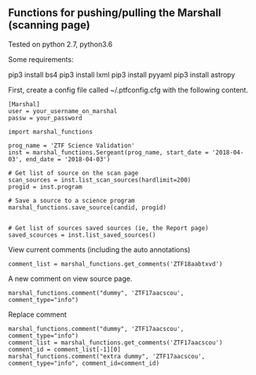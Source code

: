 ## Functions for pushing/pulling the Marshall (scanning page)


Tested on python 2.7, python3.6

Some requirements: 

pip3 install bs4
pip3 install lxml
pip3 install pyyaml
pip3 install astropy


First, create a config file called ~/.ptfconfig.cfg with the following content.
```
[Marshal]
user = your_username_on_marshal
passw = your_password
```
```
import marshal_functions

prog_name = 'ZTF Science Validation'
inst = marshal_functions.Sergeant(prog_name, start_date = '2018-04-03', end_date = '2018-04-03')

# Get list of source on the scan page
scan_sources = inst.list_scan_sources(hardlimit=200)
progid = inst.program

# Save a source to a science program
marshal_functions.save_source(candid, progid)


# Get list of sources saved sources (ie, the Report page)
saved_scources = inst.list_saved_sources()
```

View current comments (including the auto annotations)
```
comment_list = marshal_functions.get_comments('ZTF18aabtxvd')
```


A new comment on view source page.
```
marshal_functions.comment("dummy", 'ZTF17aacscou', comment_type="info")
```

Replace comment
```
marshal_functions.comment("dummy", 'ZTF17aacscou', comment_type="info")
comment_list = marshal_functions.get_comments('ZTF17aacscou')
comment_id = comment_list[-1][0]
marshal_functions.comment("extra dummy", 'ZTF17aacscou', comment_type="info", comment_id=comment_id)
```


